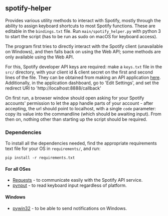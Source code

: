 ## spotify-helper
Provides various utility methods to interact with Spotify, mostly through the ability to assign keyboard shortcuts to most Spotify functions. These are editable in the `bindings.txt` file. Run `main/spotify_helper.py` with python 3 to start the script (has to be run as sudo on macOS for keyboard access).

The program first tries to directly interact with the Spotify client (unavailable on Windows), and then falls back on using the Web API; some methods are only available using the Web API.

For this, Spotify developer API keys are required: make a `keys.txt` file in the `src/` directory, with your client id & client secret on the first and second lines of the file. They can be obtained from making an API application [here](https://beta.developer.spotify.com/dashboard/applications). Additionally, in the application dashboard, go to 'Edit Settings', and set the redirect URI to 'http://localhost:8888/callback'

On first run, a browser window should open asking for your Spotify accounts' permission to let the app handle parts of your account - after accepting, the url should point to localhost, with a single `code` parameter: copy its value into the commandline (which should be awaiting input). From then on, nothing other than starting up the script should be required.

### Dependencies

To install all the dependencies needed, find the appropriate requirements text file for your OS in `requirements/`, and run:

`pip install -r requirements.txt`


#### For all OSes

- [Requests](http://docs.python-requests.org/en/master/) - to communicate easily with the Spotify API service.
- [pynput](https://pythonhosted.org/pynput/) - to read keyboard input regardless of platform.

#### Windows

- [pywin32](https://pypi.python.org/pypi/pywin32) - to be able to send notifications on Windows.
